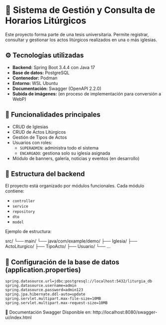 # 📖 Sistema de Gestión y Consulta de Horarios Litúrgicos

Este proyecto forma parte de una tesis universitaria. Permite registrar, consultar y gestionar los actos litúrgicos realizados en una o más iglesias.

## ⚙️ Tecnologías utilizadas

- **Backend:** Spring Boot 3.4.4 con Java 17
- **Base de datos:** PostgreSQL
- **Contenedor:** Podman
- **Entorno:** WSL Ubuntu
- **Documentación:** Swagger (OpenAPI 2.2.0)
- **Subida de imágenes:** (en proceso de implementación para conversión a WebP)

## 🧩 Funcionalidades principales

- CRUD de Iglesias
- CRUD de Actos Litúrgicos
- Gestión de Tipos de Actos
- Usuarios con roles:
  - `SUPERADMIN`: administra todo el sistema
  - `ENCARGADO`: gestiona solo su iglesia asignada
- Módulo de banners, galería, noticias y eventos (en desarrollo)

## 📁 Estructura del backend

El proyecto está organizado por módulos funcionales. Cada módulo contiene:

- `controller`
- `service`
- `repository`
- `dto`
- `model`

Ejemplo de estructura:

src/ └── main/ └── java/com/example/demo/ ├── Iglesia/ ├── ActoLiturgico/ ├── TipoActo/ ├── Usuario/ └── ...

## 🔧 Configuración de la base de datos (application.properties)

```properties
spring.datasource.url=jdbc:postgresql://localhost:5432/liturgia_db
spring.datasource.username=admin
spring.datasource.password=admin123
spring.jpa.hibernate.ddl-auto=update
spring.servlet.multipart.max-file-size=10MB
spring.servlet.multipart.max-request-size=10MB
```
📄 Documentación Swagger
Disponible en:
http://localhost:8080/swagger-ui/index.html
